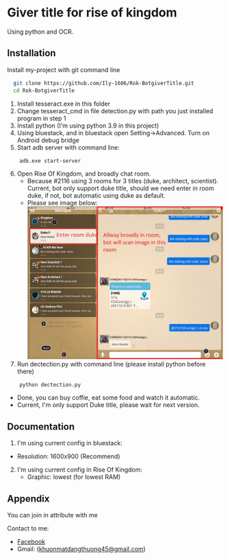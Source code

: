 
# Giver title for rise of kingdom

Using python and OCR.



## Installation

Install my-project with git command line

```bash
  git clone https://github.com/Ily-1606/Rok-BotgiverTitle.git
  cd Rok-BotgiverTitle
```
1) Install tesseract.exe in this folder
2) Change tesseract_cmd in file detection.py with path you just installed program in step 1
3) Install python (I'm using python 3.9 in this project)    
4) Using bluestack, and in bluestack open Setting->Advanced. Turn on Android debug bridge
5) Start adb server with command line:
```bash
    adb.exe start-server
```  
6) Open Rise Of Kingdom, and broadly chat room.
    - Because #2116 using 3 rooms for 3 titles (duke, architect, scientist). Current, bot only support duke title, should we need enter in room duke, if not, bot automatic using duke as default.
    - Please see image below:
    ![alt text](./docs/demoRoom.png)
7) Run dectection.py with command line (please install python before there)
```bash
    python dectection.py
```
- Done, you can buy coffie, eat some food and watch it automatic.
- Current, I'm only support Duke title, please wait for next version.


## Documentation

1) I'm using current config in bluestack: 
  - Resolution: 1600x900 (Recommend)
2) I'm using current config in Rise Of Kingdom:
    - Graphic: lowest (for lowest RAM)

## Appendix

You can join in attribute with me

Contact to me:
- [Facebook](https://www.facebook.com/Ily1606)
- Gmail: (khuonmatdangthuong45@gmail.com)

  
